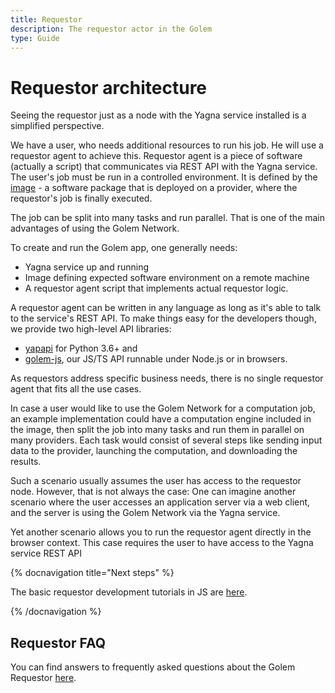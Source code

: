 ```yaml
---
title: Requestor
description: The requestor actor in the Golem
type: Guide
---
```


# Requestor architecture

Seeing the requestor just as a node with the Yagna service installed is a simplified perspective. 

We have a user, who needs additional resources to run his job. He will use a requestor agent to achieve this. Requestor agent is a piece of software (actually a script) that communicates via REST API with the Yagna service. The user's job must be run in a controlled environment. It is defined by the [image](/docs/creators/javascript/guides/golem-images) - a software package that is deployed on a provider, where the requestor's job is finally executed. 

The job can be split into many tasks and run parallel. That is one of the main advantages of using the Golem Network.

To create and run the Golem app, one generally needs:
- Yagna service up and running
- Image defining expected software environment on a remote machine
- A requestor agent script that implements actual requestor logic.

A requestor agent can be written in any language as long as it's able to talk to the service's REST API. To make things easy for the developers though, we provide two high-level API libraries:

- [yapapi](https://github.com/golemfactory/yapapi) for Python 3.6+ and 
- [golem-js](https://github.com/golemfactory/golem-js), our JS/TS API runnable under Node.js or in browsers.

As requestors address specific business needs, there is no single requestor agent that fits all the use cases. 

In case a user would like to use the Golem Network for a computation job, an example implementation could have a computation engine included in the image, then split the job into many tasks and run them in parallel on many providers. Each task would consist of several steps like sending input data to the provider, launching the computation, and downloading the results.  

Such a scenario usually assumes the user has access to the requestor node. However, that is not always the case: One can imagine another scenario where the user accesses an application server via a web client, and the server is using the Golem Network via the Yagna service.

Yet another scenario allows you to run the requestor agent directly in the browser context. This case requires the user to have access to the Yagna service REST API 

{% docnavigation title="Next steps" %}

The basic requestor development tutorials in JS are [here](/docs/creators/javascript/tutorials).

{% /docnavigation %}

## Requestor FAQ

You can find answers to frequently asked questions about the Golem Requestor [here](/docs/golem/overview/requestor-faq).


